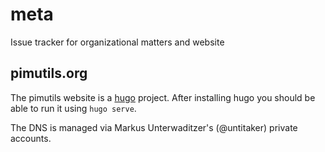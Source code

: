 # meta

Issue tracker for organizational matters and website

## pimutils.org

The pimutils website is a [hugo](https://gohugo.io/) project. After
installing hugo you should be able to run it using `hugo serve`.

The DNS is managed via Markus Unterwaditzer's (@untitaker) private accounts.
